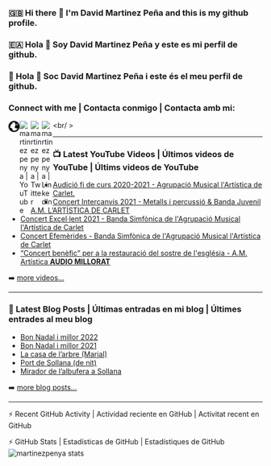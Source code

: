 ### 🇬🇧 Hi there 👋 I'm David Martinez Peña and this is my github profile.
### 🇪🇦 Hola 👋 Soy David Martinez Peña y este es mi perfil de github.
### 🏴󠁥󠁳󠁶󠁣󠁿 Hola 👋 Soc David Martinez Peña i este és el meu perfil de github.

<!--
**martinezpenya/martinezpenya** is a ✨ _special_ ✨ repository because its `README.md` (this file) appears on your GitHub profile.

Here are some ideas to get you started:

- 🔭 I’m currently working on ...
- 🌱 I’m currently learning ...
- 👯 I’m looking to collaborate on ...
- 🤔 I’m looking for help with ...
- 💬 Ask me about ...
- 📫 How to reach me: ...
- 😄 Pronouns: ...
- ⚡ Fun fact: ...
-->

### Connect with me | Contacta conmigo | Contacta amb mi:

[<img align="left" alt="martinezpenya.es" width="22px" src="https://raw.githubusercontent.com/iconic/open-iconic/master/svg/globe.svg" />][website]
[<img align="left" alt="martinezpenya | YouTube" width="22px" src="https://cdn.jsdelivr.net/npm/simple-icons@v3/icons/youtube.svg" />][youtube]
[<img align="left" alt="martinezpenya | Twitter" width="22px" src="https://cdn.jsdelivr.net/npm/simple-icons@v3/icons/twitter.svg" />][twitter]
[<img align="left" alt="martinezpenya | LinkedIn" width="22px" src="https://cdn.jsdelivr.net/npm/simple-icons@v3/icons/linkedin.svg" />][linkedin]

<br/ >

---

### 📺 Latest YouTube Videos | Últimos videos de YouTube | Últims videos de YouTube

<!-- YOUTUBE:START -->
- [Audició fi de curs 2020-2021 - Agrupació Musical l&#39;Artística de Carlet.](https://www.youtube.com/watch?v=sDy4xYOhJSI)
- [Concert Intercanvis 2021 - Metalls i percussió &amp; Banda Juvenil A.M. L’ARTÍSTICA DE CARLET](https://www.youtube.com/watch?v=BkSA4ydnaiE)
- [Concert Excel·lent 2021 - Banda Simfònica de l&#39;Agrupació Musical l&#39;Artística de Carlet](https://www.youtube.com/watch?v=PeTvspM262U)
- [Concert Efemèrides - Banda Simfònica de l&#39;Agrupació Musical l&#39;Artística de Carlet](https://www.youtube.com/watch?v=blk7GSq3aew)
- [“Concert benèfic” per a la restauració del sostre de l&#39;església - A.M. Artística  **AUDIO MILLORAT**](https://www.youtube.com/watch?v=5Mevq1kuUiQ)
<!-- YOUTUBE:END -->

➡️ [more videos...][youtube]

---

### 📕 Latest Blog Posts | Últimas entradas en mi blog | Últimes entrades al meu blog
<!-- BLOG-POST-LIST:START -->
- [Bon Nadal i millor 2022](https://web.martinezpenya.es/2021/12/bon-nadal-i-millor-2022/)
- [Bon Nadal i millor 2021](https://web.martinezpenya.es/2020/12/bon-nadal-i-millor-2021/)
- [La casa de l’arbre &lpar;Marjal&rpar;](https://web.martinezpenya.es/2020/07/la-casa-de-larbre-marjal/)
- [Port de Sollana &lpar;de nit&rpar;](https://web.martinezpenya.es/2020/07/port-de-sollana-de-nit/)
- [Mirador de l’albufera a Sollana](https://web.martinezpenya.es/2020/07/mirador-de-lalbufera-a-sollana/)
<!-- BLOG-POST-LIST:END -->

➡️ [more blog posts...][blog]

---


:zap: Recent GitHub Activity | Actividad reciente en GitHub | Activitat recent en GitHub
  <!--START_SECTION:activity-->
  <!--END_SECTION:activity-->

:zap: GitHub Stats | Estadísticas de GitHub | Estadístiques de GitHub
<img align="left" alt="martinezpenya stats" src="http://github-readme-stats-martinezpenya.vercel.app/api?username=martinezpenya&show_icons=true&hide_border=true&theme=dark" />

[website]: https://www.martinezpenya.es
[blog]: http://web.martinezpenya.es
[twitter]: https://twitter.com/martinezpenya
[youtube]: https://youtube.com/davidmartinezpenya
[linkedin]: https://linkedin.com/in/martinezpenya
